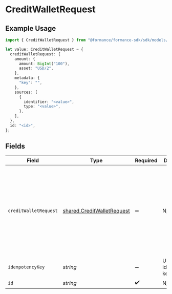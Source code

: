 # CreditWalletRequest

## Example Usage

```typescript
import { CreditWalletRequest } from "@formance/formance-sdk/sdk/models/operations";

let value: CreditWalletRequest = {
  creditWalletRequest: {
    amount: {
      amount: BigInt("100"),
      asset: "USD/2",
    },
    metadata: {
      "key": "",
    },
    sources: [
      {
        identifier: "<value>",
        type: "<value>",
      },
    ],
  },
  id: "<id>",
};
```

## Fields

| Field                                                                                       | Type                                                                                        | Required                                                                                    | Description                                                                                 | Example                                                                                     |
| ------------------------------------------------------------------------------------------- | ------------------------------------------------------------------------------------------- | ------------------------------------------------------------------------------------------- | ------------------------------------------------------------------------------------------- | ------------------------------------------------------------------------------------------- |
| `creditWalletRequest`                                                                       | [shared.CreditWalletRequest](../../../sdk/models/shared/creditwalletrequest.md)             | :heavy_minus_sign:                                                                          | N/A                                                                                         | {<br/>"amount": {<br/>"asset": "USD/2",<br/>"amount": 100<br/>},<br/>"metadata": {<br/>"key": ""<br/>},<br/>"sources": []<br/>} |
| `idempotencyKey`                                                                            | *string*                                                                                    | :heavy_minus_sign:                                                                          | Use an idempotency key                                                                      |                                                                                             |
| `id`                                                                                        | *string*                                                                                    | :heavy_check_mark:                                                                          | N/A                                                                                         |                                                                                             |
